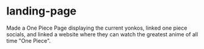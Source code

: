 # landing-page
Made a One Piece Page displaying the current yonkos, linked one piece socials, and linked a website where they can watch the greatest anime of all time "One Piece".